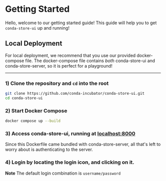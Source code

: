# Getting Started

Hello, welcome to our getting started guide! This guide will help you to get `conda-store-ui` up and running!

## Local Deployment

For local deployment, we recommend that you use our provided docker-compose file. The docker-compose file contains _both_ conda-store-ui and conda-store-server, so it is perfect for a playground!

---

### 1) Clone the repository and `cd` into the root

```bash
git clone https://github.com/conda-incubator/conda-store-ui.git
cd conda-store-ui
```

### 2) Start Docker Compose

```bash
docker compose up --build
```

### 3) Access conda-store-ui, running at [localhost:8000](http://localhost:8000)

Since this Dockerfile came bundled with conda-store-server, all that's left to worry about is authenticating to the server.

### 4) Login by locating the login icon, and clicking on it.

**Note** The default login combination is `username/password`
